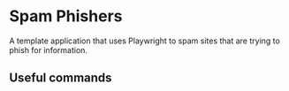 # Spam Phishers

A template application that uses Playwright to spam sites that are trying to phish for information.

## Useful commands


